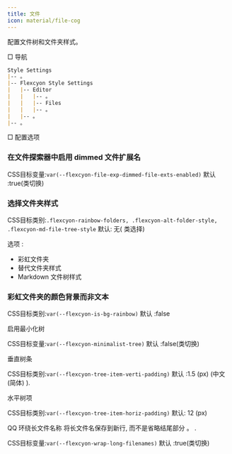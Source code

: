 ```yaml
---
title: 文件
icon: material/file-cog
---
```


配置文件树和文件夹样式。

□ 导航

```md
Style Settings
|-- 。
|-- Flexcyon Style Settings
|   |-- Editor
|   |   |-- 。
|   |   |-- Files
|   |   |-- 。
|   |-- 。
|-- 。
```

□ 配置选项

### 在文件探索器中启用 dimmed 文件扩展名

CSS目标变量:`var(--flexcyon-file-exp-dimmed-file-exts-enabled)`
默认 :true(类切换)

### 选择文件夹样式

CSS目标类别:`.flexcyon-rainbow-folders, .flexcyon-alt-folder-style, .flexcyon-md-file-tree-style`
默认: 无( 类选择)

选项 :

- 彩虹文件夹
- 替代文件夹样式
- Markdown 文件树样式

### 彩虹文件夹的颜色背景而非文本

CSS目标类别:`var(--flexcyon-is-bg-rainbow)`
默认 :false

启用最小化树

CSS目标变量:`var(--flexcyon-minimalist-tree)`
默认 :false(类切换)

垂直树条

CSS目标类别:`var(--flexcyon-tree-item-verti-padding)`
默认 :1.5 (px) (中文(简体) ).

水平树项

CSS目标类别:`var(--flexcyon-tree-item-horiz-padding)`
默认: 12 (px)

QQ 环绕长文件名称
将长文件名保存到新行, 而不是省略结尾部分 。
.

CSS目标变量:`var(--flexcyon-wrap-long-filenames)`
默认 :true(类切换)
